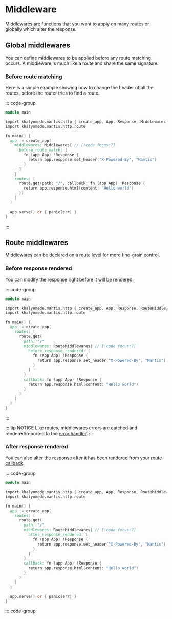 # Middleware

Middlewares are functions that you want to apply on many routes or globally which alter the response.

## Global middlewares

You can define middlewares to be applied before any route matching occurs. A middleware is much like a route and share the same signature.

### Before route matching

Here is a simple example showing how to change the header of all the routes, before the router tries to find a route.

::: code-group

```v [main.v]
module main

import khalyomede.mantis.http { create_app, App, Response, Middlewares } // [!code focus]
import khalyomede.mantis.http.route

fn main() {
  app := create_app(
    middlewares: Middlewares{ // [!code focus:7]
      before_route_match: [
        fn (app App) !Response {
          return app.response.set_header("X-Powered-By", "Mantis")
        }
      ]
    }
    routes: [
      route.get(path: "/", callback: fn (app App) !Response {
        return app.response.html(content: "Hello world")
      })
    ]
  )

  app.serve() or { panic(err) }
}
```

:::

## Route middlewares

Middlewares can be declared on a route level for more fine-grain control.

### Before response rendered

You can modify the response right before it will be rendered.

::: code-group

```v [main.v]
module main

import khalyomede.mantis.http { create_app, App, Response, RouteMiddlewares } // [!code focus]
import khalyomede.mantis.http.route

fn main() {
  app := create_app(
    routes: [
      route.get(
        path: "/"
        middlewares: RouteMiddlewares{ // [!code focus:7]
          before_response_rendered: [
            fn (app App) !Response {
              return app.response.set_header("X-Powered-By", "Mantis")
            }
          ]
        }
        callback: fn (app App) !Response {
          return app.response.html(content: "Hello world")
        }
      )
    ]
  )
}
```

:::

::: tip NOTICE
Like routes, middlewares errors are catched and rendered/reported to the [error handler](/0.1.0/http/error-handling).
:::

### After response rendered

You can also alter the response after it has been rendered from your [route callback](/0.1.0/http/routing).

::: code-group

```v [main.v]
module main

import khalyomede.mantis.http { create_app, App, Response, RouteMiddlewares } // [!code focus]
import khalyomede.mantis.http.route

fn main() {
  app := create_app(
    routes: [
      route.get(
        path: "/"
        middlewares: RouteMiddlewares{ // [!code focus:7]
          after_response_rendered: [
            fn (app App) !Response {
              return app.response.set_header("X-Powered-By", "Mantis")
            }
          ]
        }
        callback: fn (app App) !Response {
          return app.response.html(content: "Hello world")
        }
      )
    ]
  )

  app.serve() or { panic(err) }
}
```

::: code-group
